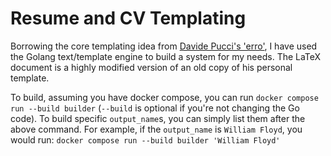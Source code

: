 # Resume and CV Templating

Borrowing the core templating idea from [Davide Pucci's 'erro'](https://davidepucci.it/doc/erro/), I have used the Golang text/template engine to build a system for my needs. The LaTeX document is a highly modified version of an old copy of his personal template.

To build, assuming you have docker compose, you can run `docker compose run --build builder` (`--build` is optional if you're not changing the Go code).
To build specific `output_name`s, you can simply list them after the above command.
For example, if the `output_name` is `William Floyd`, you would run:
`docker compose run --build builder 'William Floyd'`